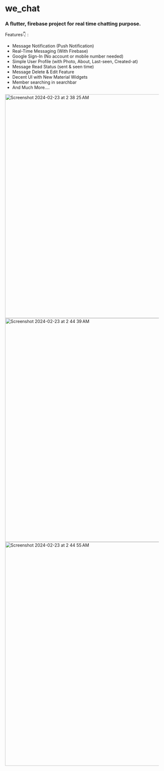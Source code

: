 # we_chat

### A flutter, firebase project for real time chatting purpose.

Features👇 :

- Message Notification (Push Notification)
- Real-Time Messaging (With Firebase)
- Google Sign-In (No account or mobile number needed)
- Simple User Profile (with Photo, About, Last-seen, Created-at)
- Message Read Status (sent & seen time) 
- Message Delete & Edit Feature
- Decent UI with New Material Widgets
- Member searching in searchbar
- And Much More....

<img width="733" alt="Screenshot 2024-02-23 at 2 38 25 AM" src="https://github.com/hafizflow/We-Chat/assets/143031834/def19f66-6249-44fa-a8d3-078f054a9c9b">
<img width="733" alt="Screenshot 2024-02-23 at 2 44 39 AM" src="https://github.com/hafizflow/We-Chat/assets/143031834/f34e6692-d5f4-4234-82fe-1ac21752e447">
<img width="733" alt="Screenshot 2024-02-23 at 2 44 55 AM" src="https://github.com/hafizflow/We-Chat/assets/143031834/82b27d6e-771b-452c-bc66-3802ec3995af">

